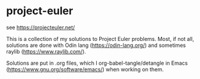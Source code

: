 # project-euler

see https://projecteuler.net/


This is a collection of my solutions to Project Euler problems. 
Most, if not all, solutions are done with Odin lang (https://odin-lang.org/) and sometimes raylib (https://www.raylib.com/).

Solutions are put in .org files, which I org-babel-tangle/detangle in Emacs (https://www.gnu.org/software/emacs/) when working on them.
